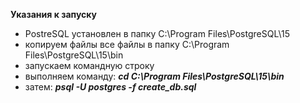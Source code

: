 **Указания к запуску**

- PostreSQL установлен в папку C:\Program Files\PostgreSQL\15
- копируем файлы все файлы в папку C:\Program Files\PostgreSQL\15\bin
- запускаем командную строку
- выполняем команду: ***cd C:\Program Files\PostgreSQL\15\bin***
- затем: ***psql -U postgres -f create_db.sql***
